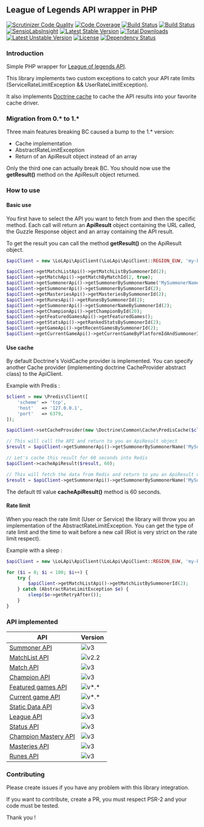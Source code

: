 ## League of Legends API wrapper in PHP

[![Scrutinizer Code Quality](https://scrutinizer-ci.com/g/Babacooll/lol-api/badges/quality-score.png?b=master)](https://scrutinizer-ci.com/g/Babacooll/lol-api/?branch=master)
[![Code Coverage](https://scrutinizer-ci.com/g/Babacooll/lol-api/badges/coverage.png?b=master)](https://scrutinizer-ci.com/g/Babacooll/lol-api/?branch=master)
[![Build Status](https://scrutinizer-ci.com/g/Babacooll/lol-api/badges/build.png?b=master)](https://scrutinizer-ci.com/g/Babacooll/lol-api/build-status/master)
[![Build Status](https://travis-ci.org/Babacooll/lol-api.svg?branch=master)](https://travis-ci.org/Babacooll/lol-api)
[![SensioLabsInsight](https://insight.sensiolabs.com/projects/50170931-8848-4440-9e6c-37d9378986b9/mini.png)](https://insight.sensiolabs.com/projects/50170931-8848-4440-9e6c-37d9378986b9)
[![Latest Stable Version](https://poser.pugx.org/michaelgarrez/lol-api/v/stable)](https://packagist.org/packages/michaelgarrez/lol-api) 
[![Total Downloads](https://poser.pugx.org/michaelgarrez/lol-api/downloads)](https://packagist.org/packages/michaelgarrez/lol-api) 
[![Latest Unstable Version](https://poser.pugx.org/michaelgarrez/lol-api/v/unstable)](https://packagist.org/packages/michaelgarrez/lol-api) 
[![License](https://poser.pugx.org/michaelgarrez/lol-api/license)](https://packagist.org/packages/michaelgarrez/lol-api)
[![Dependency Status](https://www.versioneye.com/user/projects/55e5aa1a8c0f62001c000356/badge.svg?style=flat)](https://www.versioneye.com/user/projects/55e5aa1a8c0f62001c000356)

### Introduction

Simple PHP wrapper for [League of legends API](https://developer.riotgames.com/api/methods).

This library implements two custom exceptions to catch your API rate limits (ServiceRateLimitException && UserRateLimitException).

It also implements [Doctrine cache](https://github.com/doctrine/cache) to cache the API results into your favorite cache driver.

### Migration from 0.* to 1.*

Three main features breaking BC caused a bump to the 1.* version: 
* Cache implementation
* AbstractRateLimitException
* Return of an ApiResult object instead of an array

Only the third one can actually break BC. You should now use the **getResult()** method on the ApiResult object returned.

### How to use

#### Basic use

You first have to select the API you want to fetch from and then the specific method.
Each call will return an **ApiResult** object containing the URL called, the Guzzle Response object and an array containing the API result.

To get the result you can call the method **getResult()** on the ApiResult object.

```php
$apiClient = new \LoLApi\ApiClient(\LoLApi\ApiClient::REGION_EUW, 'my-key');

$apiClient->getMatchListApi()->getMatchListBySummonerId(2);
$apiClient->getMatchApi()->getMatchByMatchId(2, true);
$apiClient->getSummonerApi()->getSummonerBySummonerName('MySummonerName');
$apiClient->getSummonerApi()->getSummonerBySummonerId(2);
$apiClient->getMasteriesApi()->getMasteriesBySummonerId(2);
$apiClient->getRunesApi()->getRunesBySummonerId(2);
$apiClient->getSummonerApi()->getSummonerNameBySummonerId(2);
$apiClient->getChampionApi()->getChampionById(20);
$apiClient->getFeaturedGamesApi()->getFeaturedGames();
$apiClient->getStatsApi()->getRankedStatsBySummonerId(2);
$apiClient->getGameApi()->getRecentGamesBySummonerId(2);
$apiClient->getCurrentGameApi()->getCurrentGameByPlatformIdAndSummonerId('EUW1', 2);
```

#### Use cache

By default Doctrine's VoidCache provider is implemented. You can specify another Cache provider (implementing doctrine CacheProvider abstract class) to the ApiClient.

Example with Predis :

```php
$client = new \Predis\Client([
    'scheme' => 'tcp',
    'host'   => '127.0.0.1',
    'port'   => 6379,
]);

$apiClient->setCacheProvider(new \Doctrine\Common\Cache\PredisCache($client));

// This will call the API and return to you an ApiResult object
$result = $apiClient->getSummonerApi()->getSummonerBySummonerName('MySummonerName');

// Let's cache this result for 60 seconds into Redis
$apiClient->cacheApiResult($result, 60);

// This will fetch the data from Redis and return to you an ApiResult object
$result = $apiClient->getSummonerApi()->getSummonerBySummonerName('MySummonerName');
```

The default ttl value **cacheApiResult()** method is 60 seconds.

#### Rate limit

When you reach the rate limit (User or Service) the library will throw you an implementation of the AbstractRateLimitException. You can get the type of rate limit and the time to wait before a new call (Riot is very strict on the rate limit respect).

Example with a sleep :

```php
$apiClient = new \LoLApi\ApiClient(\LoLApi\ApiClient::REGION_EUW, 'my-key');

for ($i = 0; $i < 100; $i++) {
    try {
        $apiClient->getMatchListApi()->getMatchListBySummonerId(2);
    } catch (AbstractRateLimitException $e) {
        sleep($e->getRetryAfter());
    }
}
```

### API implemented

| API        | Version           |
| ------------- |-------------| 
| [Summoner API](https://developer.riotgames.com/api/methods#)      | ![v3](https://img.shields.io/badge/v3-latest-green.svg)|  
| [MatchList API](https://developer.riotgames.com/api/methods#)      | ![v2.2](https://img.shields.io/badge/v2.2-latest-green.svg)|  
| [Match API](https://developer.riotgames.com/api/methods#)      | ![v3](https://img.shields.io/badge/v3-missing_methods-orange.svg)|  
| [Champion API](https://developer.riotgames.com/api/methods#)      | ![v3](https://img.shields.io/badge/v3-latest-green.svg)|  
| [Featured games API](https://developer.riotgames.com/api/methods#)      | ![v*.*](https://img.shields.io/badge/v1.0-latest-green.svg)|  
| [Current game API](https://developer.riotgames.com/api/methods#)      | ![v*.*](https://img.shields.io/badge/v1.0-latest-green.svg)|  
| [Static Data API](https://developer.riotgames.com/api/methods#)      | ![v3](https://img.shields.io/badge/v3-latest-green.svg)|  
| [League API](https://developer.riotgames.com/api/methods#)      | ![v3](https://img.shields.io/badge/v3-latest-green.svg)|  
| [Status API](https://developer.riotgames.com/api/methods#)      | ![v3](https://img.shields.io/badge/v3-latest-green.svg)|  
| [Champion Mastery API](https://developer.riotgames.com/api/methods#)      | ![v3](https://img.shields.io/badge/v3-latest-green.svg)|  
| [Masteries API](https://developer.riotgames.com/api/methods#)      | ![v3](https://img.shields.io/badge/v3-latest-green.svg)|  
| [Runes API](https://developer.riotgames.com/api/methods#)      | ![v3](https://img.shields.io/badge/v3-latest-green.svg)|  

### Contributing

Please create issues if you have any problem with this library integration.

If you want to contribute, create a PR, you must respect PSR-2 and your code must be tested.

Thank you !
